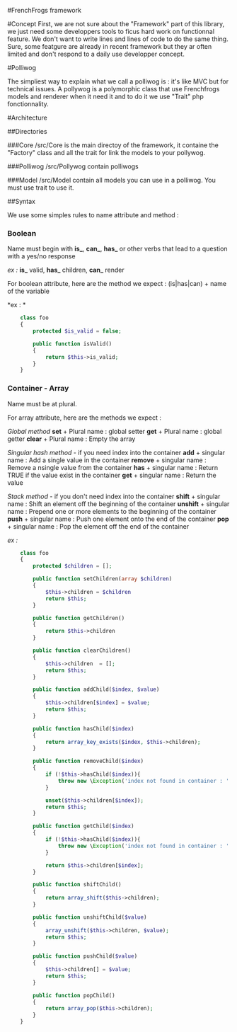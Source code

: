 #FrenchFrogs framework

#Concept
First, we are not sure about the "Framework" part of this library, we just need some developpers tools to ficus hard work on functionnal feature. We don't want to write lines and lines of code to do the same thing.
Sure, some featgure are already in recent framework but they ar often limited and don't respond to a daily use developper concept.

#Polliwog

The simpliest way to explain what we call a polliwog is : it's like MVC but for technical issues.
A pollywog is a polymorphic class that use Frenchfrogs models and renderer when it need it and to do it we use "Trait" php fonctionnality.

#Architecture

##Directories

###Core
/src/Core is the main directoy of the framework, it containe the "Factory" class and all the trait for link the models to your pollywog.

###Polliwog
/src/Pollywog contain polliwogs

###Model
/src/Model contain all models you can use in a polliwog. You must use trait to use it.

##Syntax

We use some simples rules to name attribute and method :

### Boolean

Name must begin with **is_**, **can_**, **has_** or other verbs that lead to a question with a yes/no response

*ex :*  **is_** valid, **has_** children, **can_** render

For boolean attribute, here are the method we expect :
(is|has|can) + name of the variable

*ex : *
```php
    class foo
    {
    	protected $is_valid = false;

		public function isValid()
		{
			return $this->is_valid;
		}
    }
```


### Container - Array

Name must be at plural.

For array attribute, here are the methods we expect :

*Global method*
**set** + Plural name : global setter
**get** + Plural name : global getter
**clear** + Plural name : Empty the array

*Singular hash method*  - if you need index into the container
**add** + singular name : Add a single value in the container
**remove** + singular name  : Remove a nsingle value from the container
**has** + singular name : Return TRUE if the value exist in the container
**get** + singular name : Return the value

*Stack method* - if you don't need index into the container
**shift** + singular name :  Shift an element off the beginning of the container
**unshift** + singular name : Prepend one or more elements to the beginning of the container
**push** + singular name : Push one element onto the end of the container
**pop** + singular name : Pop the element off the end of the container

*ex :*

```php
    class foo
    {
	    protected $children = [];

		public function setChildren(array $children)
		{
			$this->children = $children
			return $this;
		}

		public function getChildren()
		{
			return $this->children
		}

		public function clearChildren()
		{
			$this->children  = [];
			return $this;
		}

		public function addChild($index, $value)
		{
			$this->children[$index] = $value;
			return $this;
		}

		public function hasChild($index)
		{
			return array_key_exists($index, $this->children);
		}

		public function removeChild($index)
		{
			if (!$this->hasChild($index)){
				throw new \Exception('index not found in container : ' . $index);
			}

			unset($this->children[$index]);
			return $this;
		}

		public function getChild($index)
		{
			if (!$this->hasChild($index)){
				throw new \Exception('index not found in container : ' . $index);
			}

			return $this->children[$index];
		}

		public function shiftChild()
		{
			return array_shift($this->children);
		}

		public function unshiftChild($value)
		{
			array_unshift($this->children, $value);
			return $this;
		}

		public function pushChild($value)
		{
			$this->children[] = $value;
			return $this;
		}

		public function popChild()
		{
			return array_pop($this->children);
		}
    }
```

